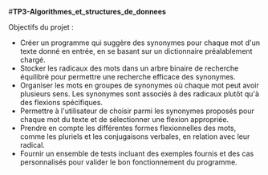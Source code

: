 #**TP3-Algorithmes_et_structures_de_donnees**

Objectifs du projet : 
- Créer un programme qui suggère des synonymes pour chaque mot d'un texte donné en entrée, en se basant sur un dictionnaire préalablement chargé.
- Stocker les radicaux des mots dans un arbre binaire de recherche équilibré pour permettre une recherche efficace des synonymes.
- Organiser les mots en groupes de synonymes où chaque mot peut avoir plusieurs sens. Les synonymes sont associés à des radicaux plutôt qu'à des flexions spécifiques.
- Permettre à l'utilisateur de choisir parmi les synonymes proposés pour chaque mot du texte et de sélectionner une flexion appropriée.
- Prendre en compte les différentes formes flexionnelles des mots, comme les pluriels et les conjugaisons verbales, en relation avec leur radical.
- Fournir un ensemble de tests incluant des exemples fournis et des cas personnalisés pour valider le bon fonctionnement du programme.
